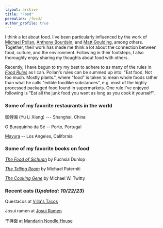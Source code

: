 ```yaml
---
layout: archive
title: "Food"
permalink: /food/
author_profile: true
---
```


I think a lot about food. I've been particularly influenced by the work of [Michael Pollan](https://michaelpollan.com/), [Anthony Bourdain](https://en.wikipedia.org/wiki/Anthony_Bourdain), and [Matt Goulding](https://roadsandkingdoms.com/), among others. Together, their work has made me think a lot about the connection between food, culture, and the environment. Following in their footsteps, I also thoroughly enjoy sharing my thoughts about food with others. 

Recently, I have begun to try my best to adhere to as many of the rules in [*Food Rules*](https://michaelpollan.com/books/food-rules/) as I can. Pollan's rules can be summed up into: "Eat food. Not too much. Mostly plants.", where "food" is taken to mean whole foods rather than what he calls "edible foodlike substances", e.g. most of the highly processed packaged food found in supermarkets. One rule I've enjoyed following is "Eat all the junk food you want as long as you cook it yourself". 

### Some of my favorite restaurants in the world

御鲤湘 (Yu Li Xiang)  --- Shanghai, China

O Buraquinho da Sé -- Porto, Portugal

[Mayura](https://mayura-indian-restaurant.com/) -- Los Angeles, California

### Some of my favorite books on food

[*The Food of Sichuan*](https://wwnorton.com/books/9781324004837) by Fuchsia Dunlop

[*The Telling Room*](https://www.penguinrandomhouse.com/books/127991/the-telling-room-by-michael-paterniti/) by Michael Paterniti

[*The Cooking Gene*](https://thecookinggene.com/) by Michael W. Twitty


### Recent eats (*Updated: 10/22/23*)

Questacos at [Villa's Tacos](https://www.villastacos.com/)

Josui ramen at [Josui Ramen](https://josuiramen.com/)

干拌面 at [Mandarin Noodle House](https://mandarinnoodleca.com/)